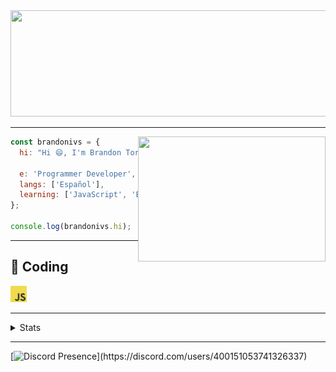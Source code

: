<a href="https://github.com/brandonivs" >
  <img src="https://i.imgur.com/P5hA3ha.png" width="110%" height="170px" />
  
---------------
  
<img align="right" width="300" height="200" src="https://i.imgur.com/BGpLTAW.png" />

```js
const brandonivs = {
  hi: "Hi 😄, I'm Brandon Torres",

  e: 'Programmer Developer',
  langs: ['Español'],
  learning: ['JavaScript', 'English'],
};

console.log(brandonivs.hi);
```
---------------

## 🚀 Coding
<img aling="left" alt="HTML5" width="26px"
src="https://raw.githubusercontent.com/github/explore/80688e429a7d4ef2fca1e82350fe8e3517d3494d/topics/javascript/javascript.png" />

---


<details>
  <summary> Stats </summary>



  <div align="center" width="100%">
    <img width="50%" src="https://github-readme-streak-stats.herokuapp.com/?user=brandonivs&theme=dark" alt="brandonivs"><img width="50%" src="https://github-readme-stats.vercel.app/api?username=brandonivs&show_icons=true&theme=dark&count_private=true&show_owner=true&include_all_commits=true" alt="brandonivs's github stats">
  </div>
</details>

---------------
  
[![Discord Presence](https://lanyard-profile-readme.vercel.app/api/400151053741326337?&idleMessage=Probably%20sleeping%20or%20something%20else...)](https://discord.com/users/400151053741326337)
  
  <!--START_SECTION:waka-->
  <!--END_SECTION:waka-->



